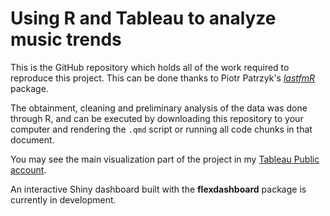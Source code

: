 # Using R and Tableau to analyze music trends

This is the GitHub repository which holds all of the work required to reproduce this project. This can be done thanks to Piotr Patrzyk's [*lastfmR*](https://github.com/ppatrzyk/lastfmR) package.

The obtainment, cleaning and preliminary analysis of the data was done through R, and can be executed by downloading this repository to your computer and rendering the `.qmd` script or running all code chunks in that document. 

You may see the main visualization part of the project in my [Tableau Public account](hhttps://public.tableau.com/views/VisualizingScrobblesfromLast_fm/VisualizingListeningTrendsfromLast_fm?:language=en-US&:sid=&:redirect=auth&:display_count=n&:origin=viz_share_link).

An interactive Shiny dashboard built with the **flexdashboard** package is currently in development. 
